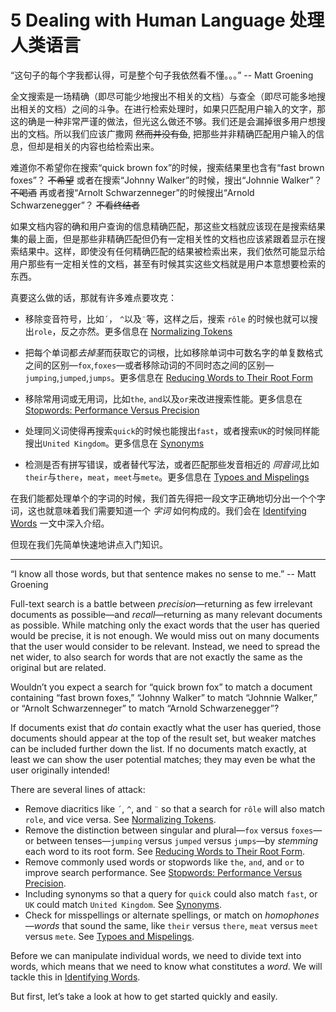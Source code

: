 # 5 Dealing with Human Language 处理人类语言

“这句子的每个字我都认得，可是整个句子我依然看不懂。。。” -- Matt Groening

全文搜索是一场精确（即尽可能少地搜出不相关的文档）与查全（即尽可能多地搜出相关的文档）之间的斗争。在进行检索处理时，如果只匹配用户输入的文字，那这的确是一种非常严谨的做法，但光这么做还不够。我们还是会漏掉很多用户想搜出的文档。所以我们应该广撒网 ~~然而并没有鱼~~, 把那些并非精确匹配用户输入的信息，但却是相关的内容也给检索出来。

难道你不希望你在搜索“quick brown fox”的时候，搜索结果里也含有“fast brown foxes”？ ~~不希望~~ 或者在搜索“Johnny Walker”的时候，搜出“Johnnie Walker”？ ~~不喝酒~~ 再或者搜“Arnolt Schwarzenneger”的时候搜出“Arnold Schwarzenegger”？ ~~不看终结者~~

如果文档内容的确和用户查询的信息精确匹配，那这些文档就应该现在是搜索结果集的最上面，但是那些非精确匹配但仍有一定相关性的文档也应该紧跟着显示在搜索结果中。这样，即使没有任何精确匹配的结果被检索出来，我们依然可能显示给用户那些有一定相关性的文档，甚至有时候其实这些文档就是用户本意想要检索的东西。

真要这么做的话，那就有许多难点要攻克：
  
  * 移除变音符号，比如`´`， `^`以及`¨`等，这样之后，搜索 `rôle` 的时候也就可以搜出`role`，反之亦然。更多信息在 [Normalizing Tokens](https://www.elastic.co/guide/en/elasticsearch/guide/current/token-normalization.html)
  
  * 把每个单词都*去掉茎*而获取它的词根，比如移除单词中可数名字的单复数格式之间的区别—`fox`,`foxes`—或者移除动词的不同时态之间的区别—`jumping`,`jumped`,`jumps`。更多信息在 [Reducing Words to Their Root Form](https://www.elastic.co/guide/en/elasticsearch/guide/current/stemming.html)

  * 移除常用词或无用词，比如`the`, `and`以及`or`来改进搜索性能。更多信息在  [Stopwords: Performance Versus Precision](https://www.elastic.co/guide/en/elasticsearch/guide/current/stopwords.html)

  * 处理同义词使得再搜索`quick`的时候也能搜出`fast`，或者搜索`UK`的时候同样能搜出`United Kingdom`。更多信息在 [Synonyms](https://www.elastic.co/guide/en/elasticsearch/guide/current/synonyms.html)

  * 检测是否有拼写错误，或者替代写法，或者匹配那些发音相近的 *同音词*,比如`their`与`there`，`meat`，`meet`与`mete`。更多信息在 [Typoes and Mispelings](https://www.elastic.co/guide/en/elasticsearch/guide/current/fuzzy-matching.html)

在我们能都处理单个的字词的时候，我们首先得把一段文字正确地切分出一个个字词，这也就意味着我们需要知道一个 *字词* 如何构成的。我们会在 [Identifying Words](https://www.elastic.co/guide/en/elasticsearch/guide/current/identifying-words.html) 一文中深入介绍。

但现在我们先简单快速地讲点入门知识。

***

“I know all those words, but that sentence makes no sense to me.” -- Matt Groening

Full-text search is a battle between *precision*—returning as few irrelevant documents as possible—and *recall*—returning as many relevant documents as possible. While matching only the exact words that the user has queried would be precise, it is not enough. We would miss out on many documents that the user would consider to be relevant. Instead, we need to spread the net wider, to also search for words that are not exactly the same as the original but are related.

Wouldn’t you expect a search for “quick brown fox” to match a document containing “fast brown foxes,” “Johnny Walker” to match “Johnnie Walker,” or “Arnolt Schwarzenneger” to match “Arnold Schwarzenegger”?

If documents exist that *do* contain exactly what the user has queried, those documents should appear at the top of the result set, but weaker matches can be included further down the list. If no documents match exactly, at least we can show the user potential matches; they may even be what the user originally intended!

There are several lines of attack:

  * Remove diacritics like `´`, `^`, and `¨` so that a search for `rôle` will also match `role`, and vice versa. See [Normalizing Tokens](https://www.elastic.co/guide/en/elasticsearch/guide/current/token-normalization.html).
  * Remove the distinction between singular and plural—`fox` versus `foxes`—or between tenses—`jumping` versus `jumped` versus `jumps`—by *stemming* each word to its root form. See [Reducing Words to Their Root Form](https://www.elastic.co/guide/en/elasticsearch/guide/current/stemming.html).
  * Remove commonly used words or stopwords like `the`, `and`, and `or` to improve search performance. See [Stopwords: Performance Versus Precision](https://www.elastic.co/guide/en/elasticsearch/guide/current/stopwords.html).
  * Including synonyms so that a query for `quick` could also match `fast`, or `UK` could match `United Kingdom`. See [Synonyms](https://www.elastic.co/guide/en/elasticsearch/guide/current/synonyms.html).
  * Check for misspellings or alternate spellings, or match on *homophones—words* that sound the same, like `their` versus `there`, `meat` versus `meet` versus `mete`. See [Typoes and Mispelings](https://www.elastic.co/guide/en/elasticsearch/guide/current/fuzzy-matching.html).

Before we can manipulate individual words, we need to divide text into words, which means that we need to know what constitutes a *word*. We will tackle this in [Identifying Words](https://www.elastic.co/guide/en/elasticsearch/guide/current/identifying-words.html).

But first, let’s take a look at how to get started quickly and easily.